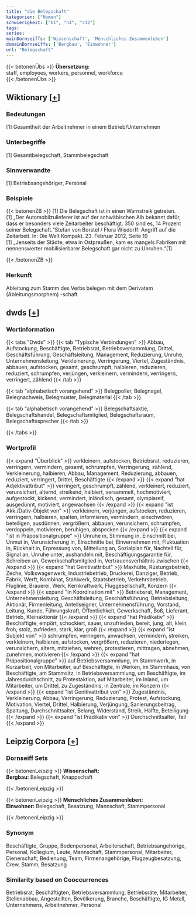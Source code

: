 ```yaml
---
title: "die Belegschaft"
kategorien: ["Nomen"]
schwierigkeit: ["k1", "h4", "r12"]
tags:
series:
mainDornseiffs: ['Wissenschaft', 'Menschliches Zusammenleben']
domainDornseiffs: ['Bergbau', 'Einwohner']
url: "Belegschaft"
---
```


{{< betonenÜbs >}}
**Übersetzung:**  
staff, employees, workers, personnel, workforce  
{{< /betonenÜbs >}}

## Wiktionary [[+](https://de.wiktionary.org/wiki/Belegschaft)]

### Bedeutungen
[1] Gesamtheit der Arbeitnehmer in einem Betrieb/Unternehmen  

### Unterbegriffe
[1] Gesamtbelegschaft, Stammbelegschaft  

### Sinnverwandte
[1] Betriebsangehöriger, Personal  

### Beispiele
{{< betonenZB >}}
[1] Die Belegschaft ist in einen Warnstreik getreten.  
[1] „Der Automobilzulieferer ist auf der schwäbischen Alb bekannt dafür, dass er besonders viele Zeitarbeiter beschäftigt. 350 sind es, 14 Prozent seiner Belegschaft.“Stefan von Borstel / Flora Wisdorff: Angriff auf die Zeitarbeit. In: Die Welt Kompakt. 23. Februar 2012, Seite 19  
[1] „Jenseits der Städte, etwa in Ostpreußen, kam es mangels Fabriken mit nennenswerter mobilisierbarer Belegschaft gar nicht zu Unruhen.“[1]  

{{< /betonenZB >}}
### Herkunft
Ableitung zum Stamm des Verbs belegen mit dem Derivatem (Ableitungsmorphem) -schaft  



## dwds [[+](https://www.dwds.de/wb/Belegschaft)]

### Wortinformation
{{< tabs "Dwds" >}}
{{< tab "Typische Verbindungen" >}}
Abbau, Aufstockung, Beschäftigte, Betriebsrat, Betriebsversammlung, Drittel, Geschäftsführung, Geschäftsleitung, Management, Reduzierung, Unruhe, Unternehmensleitung, Verkleinerung, Verringerung, Viertel, Zugeständnis, abbauen, aufstocken, gesamt, geschrumpft, halbieren, reduzieren, reduziert, schrumpfen, verjüngen, verkleinern, vermindern, verringern, verringert, zählend
{{< /tab >}}

{{< tab "alphabetisch vorangehend" >}}
Belegpoller, Belegnagel, Belegnachweis, Belegmuster, Belegmaterial
{{< /tab >}}

{{< tab "alphabetisch vorangehend" >}}
Belegschaftsaktie, Belegschaftshandel, Belegschaftsmitglied, Belegschaftsraum, Belegschaftssprecher
{{< /tab >}}

{{< /tabs >}}

### Wortprofil
{{< expand "Überblick" >}} verkleinern, aufstocken, Betriebsrat, reduzieren, verringern, vermindern, gesamt, schrumpfen, Verringerung, zählend, Verkleinerung, halbieren, Abbau, Management, Reduzierung, abbauen, reduziert, verringert, Drittel, Beschäftigte {{< /expand >}}
{{< expand "hat Adjektivattribut" >}} verringert, geschrumpft, zählend, verkleinert, reduziert, verunsichert, alternd, streikend, halbiert, versammelt, hochmotiviert, aufgestockt, kickend, vermindert, inländisch, gesamt, olympiareif, ausgedünnt, motiviert, angewachsen {{< /expand >}}
{{< expand "ist Akk./Dativ-Objekt von" >}} verkleinern, verjüngen, aufstocken, reduzieren, verringern, halbieren, spalten, informieren, vermindern, einschwören, beteiligen, ausdünnen, vergrößern, abbauen, verunsichern, schrumpfen, verdoppeln, motivieren, beruhigen, abspecken {{< /expand >}}
{{< expand "ist in Präpositionalgruppe" >}} Unruhe in, Stimmung in, Einschnitt bei, Unmut in, Verunsicherung in, Einschnitte bei, Einvernehmen mit, Fluktuation in, Rückhalt in, Erpressung von, Mitteilung an, Sozialplan für, Nachteil für, Signal an, Unruhe unter, aushandeln mit, Beschäftigungsgarantie für, Schreiben an, Gewerkschaftsmitglied in, Vertrauensverhältnis zwischen {{< /expand >}}
{{< expand "hat Genitivattribut" >}} Maxhütte, Rüstungsbetrieb, Zeche, Volkswagenwerk, Industriebetrieb, Druckerei, Danziger, Betrieb, Fabrik, Werft, Kombinat, Stahlwerk, Staatsbetrieb, Verkehrsbetrieb, Fluglinie, Brauerei, Werk, Kernkraftwerk, Fluggesellschaft, Konzern {{< /expand >}}
{{< expand "in Koordination mit" >}} Betriebsrat, Management, Unternehmensleitung, Geschäftsleitung, Geschäftsführung, Betriebsleitung, Aktionär, Firmenleitung, Anteilseigner, Unternehmensführung, Vorstand, Leitung, Kunde, Führungskraft, Öffentlichkeit, Gewerkschaft, Boß, Lieferant, Betrieb, Kleinaktionär {{< /expand >}}
{{< expand "hat Prädikativ" >}} Beschäftigte, empört, schockiert, sauer, unzufrieden, bereit, jung, alt, klein, froh, stolz, zufrieden, stark, klar, groß {{< /expand >}}
{{< expand "ist Subjekt von" >}} schrumpfen, verringern, anwachsen, vermindern, streiken, verkleinern, halbieren, aufstocken, vergrößern, reduzieren, niederlegen, verunsichern, altern, mitziehen, wehren, protestieren, mittragen, abnehmen, zunehmen, motivieren {{< /expand >}}
{{< expand "hat Präpositionalgruppe" >}} auf Betriebsversammlung, im Stammwerk, in Kurzarbeit, von Mitarbeiter, auf Beschäftigte, in Werken, im Stammhaus, von Beschäftigte, am Stammsitz, in Betriebsversammlung, um Beschäftigte, im Jahresdurchschnitt, zu Protestaktion, auf Mitarbeiter, im Inland, um Mitarbeiter, um Drittel, zu Zugeständnis, in Zentrale, im Konzern {{< /expand >}}
{{< expand "ist Genitivattribut von" >}} Zugeständnis, Verkleinerung, Abbau, Verringerung, Reduzierung, Protest, Aufstockung, Motivation, Viertel, Drittel, Halbierung, Verjüngung, Sanierungsbeitrag, Spaltung, Durchschnittsalter, Belang, Widerstand, Streik, Hälfte, Beteiligung {{< /expand >}}
{{< expand "ist Prädikativ von" >}} Durchschnittsalter, Teil {{< /expand >}}

## Leipzig Corpora [[+](https://corpora.uni-leipzig.de/en/res?word=Belegschaft&corpusId=deu_newscrawl-public_2018)]

### Dornseiff Sets
{{< betonenLeipzig >}}
**Wissenschaft:**  
**Bergbau:** Belegschaft, Knappschaft  

{{< /betonenLeipzig >}}


{{< betonenLeipzig >}}
**Menschliches Zusammenleben:**  
**Einwohner:** Belegschaft, Besatzung, Mannschaft, Stammpersonal  

{{< /betonenLeipzig >}}

### Synonym
Beschäftigte, Gruppe, Bodenpersonal, Arbeiterschaft, Betriebsangehörige, Personal, Kollegium, Leute, Mannschaft, Stammpersonal, Mitarbeiter, Dienerschaft, Bedienung, Team, Firmenangehörige, Flugzeugbesatzung, Crew, Stamm, Besatzung


### Similarity based on Cooccurrences
Betriebsrat, Beschäftigten, Betriebsversammlung, Betriebsräte, Mitarbeiter, Stellenabbau, Angestellten, Bevölkerung, Branche, Beschäftigte, IG Metall, Unternehmens, Arbeitnehmer, Personal

